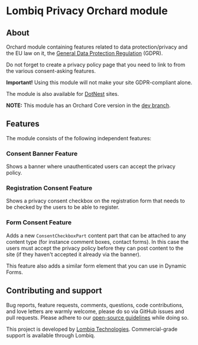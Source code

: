 # Lombiq Privacy Orchard module



## About

Orchard module containing features related to data protection/privacy and the EU law on it, the [General Data Protection Regulation](http://eur-lex.europa.eu/legal-content/EN/TXT/?qid=1462439808430&uri=CELEX:32016R0679) (GDPR).

Do not forget to create a privacy policy page that you need to link to from the various consent-asking features.

**Important!** Using this module will not make your site GDPR-compliant alone.

The module is also available for [DotNest](https://dotnest.com/) sites.

**NOTE:** This module has an Orchard Core version in the [dev branch](https://github.com/Lombiq/Orchard-Privacy/tree/dev).


## Features

The module consists of the following independent features:

### Consent Banner Feature

Shows a banner where unauthenticated users can accept the privacy policy.

### Registration Consent Feature

Shows a privacy consent checkbox on the registration form that needs to be checked by the users to be able to register.

### Form Consent Feature

Adds a new `ConsentCheckboxPart` content part that can be attached to any content type (for instance comment boxes, contact forms). In this case the users must accept the privacy policy before they can post content to the site (if they haven't accepted it already via the banner).

This feature also adds a similar form element that you can use in Dynamic Forms.


## Contributing and support

Bug reports, feature requests, comments, questions, code contributions, and love letters are warmly welcome, please do so via GitHub issues and pull requests. Please adhere to our [open-source guidelines](https://lombiq.com/open-source-guidelines) while doing so.

This project is developed by [Lombiq Technologies](https://lombiq.com/). Commercial-grade support is available through Lombiq.
